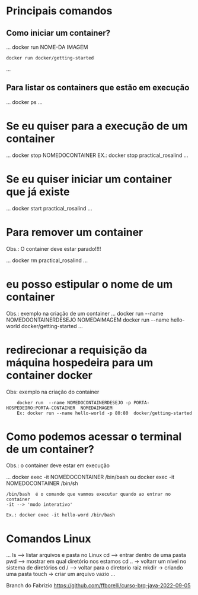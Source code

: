# Principais comandos

## Como iniciar um container?

...
    docker run NOME-DA IMAGEM

    docker run docker/getting-started
...

## Para listar os containers que estão em execução

...
    docker ps
...

# Se eu quiser para a execução de um container

...
    docker stop NOMEDOCONTAINER
    EX.: docker stop practical_rosalind
...

# Se eu quiser iniciar um container que já existe

...
    docker start practical_rosalind
...

# Para remover um container

Obs.: O container deve estar parado!!!!

...
    docker rm practical_rosalind
...

# eu posso estipular o nome de um container

Obs.: exemplo na criação de um container
...
    docker run --name NOMEDOONTAINERDESEJO NOMEDAIMAGEM
    docker run --name hello-world  docker/getting-started
...

# redirecionar a requisição da máquina hospedeira para um container docker

Obs: exemplo na criação do container


```
    docker run  --name NOMEDOCONTAINERDESEJO -p PORTA-HOSPEDEIRO:PORTA-CONTAINER  NOMEDAIMAGEM
    Ex: docker run --name hello-world -p 80:80  docker/getting-started
```

# Como podemos acessar o terminal de um container?

Obs.: o container deve estar em execução

...
    docker exec -it NOMEDOCONTAINER /bin/bash ou 
    docker exec -it NOMEDOCONTAINER /bin/sh

    /bin/bash  é o comando que vammos executar quando ao entrar no container
    -it --> 'modo interativo'

    Ex.: docker exec -it hello-word /bin/bash

# Comandos Linux
...
    ls   --> listar arquivos e pasta no Linux
    cd   --> entrar dentro de uma pasta
    pwd  --> mostrar em qual diretório nos estamos
    cd .. -> voltarr um nível no sistema de diretórios
    cd / --> voltar para o diretorio raiz
    mkdir -> criando uma pasta 
    touch -> criar um arquivo vazio
...

Branch do Fabrizio
https://github.com/ffborelli/curso-brq-java-2022-09-05